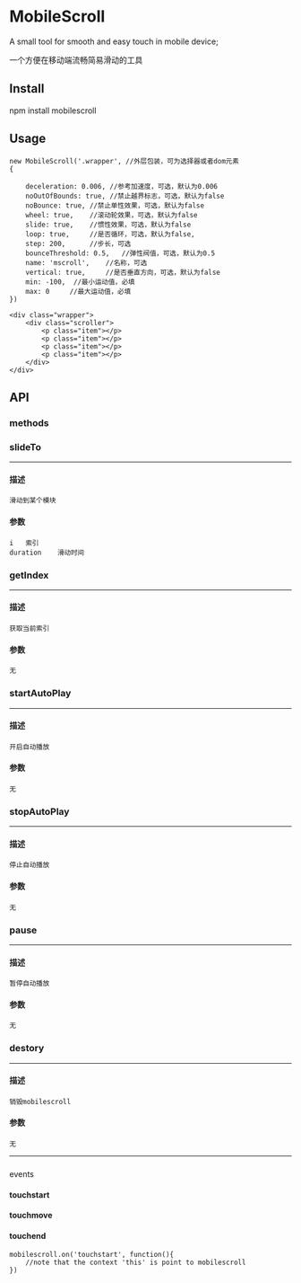 # MobileScroll
A small tool for smooth and easy touch in mobile device;

一个方便在移动端流畅简易滑动的工具

## **Install**

npm install mobilescroll

## **Usage**

```
new MobileScroll('.wrapper', //外层包装，可为选择器或者dom元素
{
        
    deceleration: 0.006, //参考加速度，可选，默认为0.006
    noOutOfBounds: true, //禁止越界标志，可选，默认为false
    noBounce: true, //禁止单性效果，可选，默认为false
    wheel: true,    //滚动轮效果，可选，默认为false
    slide: true,    //惯性效果，可选，默认为false
    loop: true,     //是否循环，可选，默认为false,
    step: 200,      //步长，可选
    bounceThreshold: 0.5,   //弹性阀值，可选，默认为0.5
    name: 'mscroll',    //名称，可选
    vertical: true,     //是否垂直方向，可选，默认为false
    min: -100,  //最小运动值，必填
    max: 0     //最大运动值，必填
})
```

```
<div class="wrapper">
    <div class="scroller">
        <p class="item"></p>
        <p class="item"></p>
        <p class="item"></p>
        <p class="item"></p>
    </div>
</div>
```



## **API**

### methods

### slideTo
---
#### 描述
    滑动到某个模块
#### 参数
    i   索引
    duration    滑动时间


### getIndex
---
#### 描述
    获取当前索引
#### 参数
    无

### startAutoPlay
---
#### 描述
    开启自动播放
#### 参数
    无

### stopAutoPlay
---
#### 描述
    停止自动播放
#### 参数
    无
    
### pause
---
#### 描述
    暂停自动播放
#### 参数
    无

    
### destory
---
#### 描述
    销毁mobilescroll
#### 参数
    无

---
### 
events

#### touchstart
#### touchmove
#### touchend

```
mobilescroll.on('touchstart', function(){
    //note that the context 'this' is point to mobilescroll
})
```

